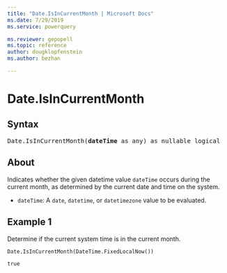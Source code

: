 ```yaml
---
title: "Date.IsInCurrentMonth | Microsoft Docs"
ms.date: 7/29/2019
ms.service: powerquery

ms.reviewer: gepopell
ms.topic: reference
author: dougklopfenstein
ms.author: bezhan

---
```

# Date.IsInCurrentMonth

## Syntax

<pre>
Date.IsInCurrentMonth(<b>dateTime</b> as any) as nullable logical  
</pre>
  
## About  
Indicates whether the given datetime value `dateTime` occurs during the current month, as determined by the current date and time on the system. <ul> <li><code>dateTime</code>: A <code>date</code>, <code>datetime</code>, or <code>datetimezone</code> value to be evaluated.</li> </ul>

## Example 1
Determine if the current system time is in the current month.

```powerquery-m
Date.IsInCurrentMonth(DateTime.FixedLocalNow())
```

`true`
